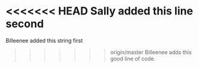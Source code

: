 <<<<<<< HEAD
Sally added this line second
=======
Billeenee added this string first
>>>>>>> origin/master
Billeenee adds this good line of code.
